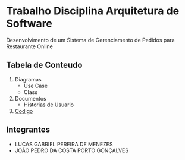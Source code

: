 # Trabalho Disciplina Arquitetura de Software

Desenvolvimento de um Sistema de Gerenciamento de Pedidos para Restaurante Online

## Tabela de Conteudo
1. Diagramas
    - Use Case
    - Class
2. Documentos
     - Historias de Usuario
3. [Codigo](projetojava/)

## Integrantes
- LUCAS GABRIEL PEREIRA DE MENEZES
- JOÃO PEDRO DA COSTA PORTO GONÇALVES
